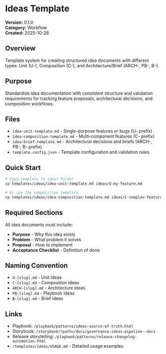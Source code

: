 # Ideas Template

**Version:** 0.1.0  
**Category:** Workflow  
**Created:** 2025-10-28

## Overview

Template system for creating structured idea documents with different types: Unit (U-), Composition (C-), and Architecture/Brief (ARCH-, PB-, B-).

## Purpose

Standardize idea documentation with consistent structure and validation requirements for tracking feature proposals, architectural decisions, and composition workflows.

## Files

- `idea-unit-template.md` - Single-purpose features or bugs (U- prefix)
- `idea-composition-template.md` - Multi-component features (C- prefix)
- `idea-brief-template.md` - Architectural decisions and briefs (ARCH-, PB-, B- prefix)
- `template.config.json` - Template configuration and validation rules

## Quick Start

```bash
# Copy template to ideas folder
cp templates/ideas/idea-unit-template.md ideas/U-my-feature.md

# Or use the composition template
cp templates/ideas/idea-composition-template.md ideas/C-complex-feature.md
```

## Required Sections

All idea documents must include:

- **Purpose** - Why this idea exists
- **Problem** - What problem it solves
- **Proposal** - How to implement
- **Acceptance Checklist** - Definition of done

## Naming Convention

- `U-[slug].md` - Unit ideas
- `C-[slug].md` - Composition ideas
- `ARCH-[slug].md` - Architecture ideas
- `PB-[slug].md` - Playbook ideas
- `B-[slug].md` - Brief ideas

## Links

- Playbook: `/playbook/patterns/ideas-source-of-truth.html`
- Storybook: `/storybook/?path=/docs/governance-ideas-pipeline--docs`
- Release storytelling: `/playbook/patterns/release-changelog-automation.html`
- `/templates/ideas/USAGE.md` - Detailed usage examples
